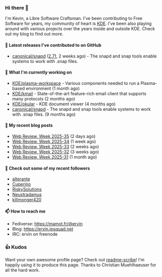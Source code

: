 ### Hi there 👋

I'm Kevin, a Libre Software Craftsman. I've been contributing to Free Software for years,
my community of heart is [KDE](https://kde.org). I've been also playing around with various
projects over the years inside and outside KDE. Check out my blog to find out more.

#### 🔭 Latest releases I've contributed to on GitHub

- [canonical/snapd](https://github.com/canonical/snapd) ([2.71](https://github.com/canonical/snapd/releases/tag/2.71), 2 weeks ago) - The snapd and snap tools enable systems to work with .snap files.

#### 🌱 What I'm currently working on

- [KDE/plasma-workspace](https://github.com/KDE/plasma-workspace) - Various components needed to run a Plasma-based environment (1 month ago)
- [KDE/kmail](https://github.com/KDE/kmail) - State-of-the-art feature-rich email client that supports many protocols (2 months ago)
- [KDE/okular](https://github.com/KDE/okular) - KDE document viewer (4 months ago)
- [canonical/snapd](https://github.com/canonical/snapd) - The snapd and snap tools enable systems to work with .snap files. (9 months ago)

#### 📜 My recent blog posts

- [Web Review, Week 2025-35](https://ervin.ipsquad.net/blog/2025/08/29/web-review-week-2025-35/) (2 days ago)
- [Web Review, Week 2025-34](https://ervin.ipsquad.net/blog/2025/08/22/web-review-week-2025-34/) (1 week ago)
- [Web Review, Week 2025-33](https://ervin.ipsquad.net/blog/2025/08/15/web-review-week-2025-33/) (2 weeks ago)
- [Web Review, Week 2025-32](https://ervin.ipsquad.net/blog/2025/08/08/web-review-week-2025-32/) (3 weeks ago)
- [Web Review, Week 2025-31](https://ervin.ipsquad.net/blog/2025/08/01/web-review-week-2025-31/) (1 month ago)

#### 👯 Check out some of my recent followers

- [alterante](https://github.com/alterante)
- [Cuperino](https://github.com/Cuperino)
- [RiskySolutions](https://github.com/RiskySolutions)
- [Neustradamus](https://github.com/Neustradamus)
- [killmonger420](https://github.com/killmonger420)

#### 📫 How to reach me

- Fediverse: https://mamot.fr/@ervin
- Blog: https://ervin.ipsquad.net
- IRC: ervin on freenode

### 👍 Kudos

Want your own awesome profile page? Check out [readme-scribe](https://github.com/muesli/readme-scribe)!
I'm happily using it to produce this page. Thanks to Christian Muehlhaeuser for all the hard work.

